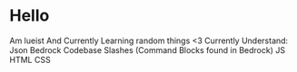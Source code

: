# Hello
Am lueist And Currently Learning random things <3
Currently Understand:
Json
Bedrock Codebase Slashes (Command Blocks found in Bedrock)
JS
HTML
CSS
